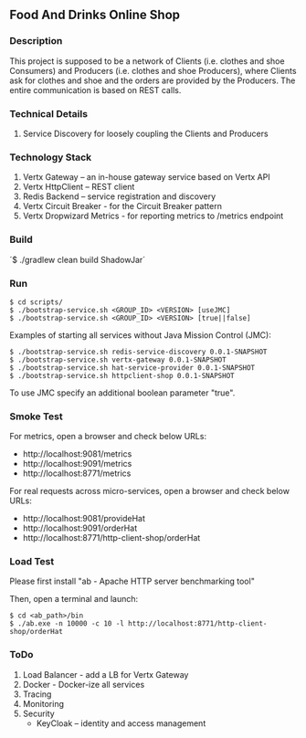 ## Food And Drinks Online Shop

### Description

This project is supposed to be a network of Clients (i.e. clothes and shoe Consumers) and Producers (i.e. clothes and shoe Producers), where Clients ask for clothes and shoe and the orders are provided by the Producers.
The entire communication is based on REST calls.

### Technical Details

1. Service Discovery for loosely coupling the Clients and Producers

### Technology Stack

1. Vertx Gateway –  an in-house gateway service based on Vertx API
2. Vertx HttpClient – REST client
3. Redis Backend – service registration and discovery
4. Vertx Circuit Breaker - for the Circuit Breaker pattern
5. Vertx Dropwizard Metrics - for reporting metrics to /metrics endpoint

### Build

´$ ./gradlew clean build ShadowJar´

### Run

```
$ cd scripts/
$ ./bootstrap-service.sh <GROUP_ID> <VERSION> [useJMC]
$ ./bootstrap-service.sh <GROUP_ID> <VERSION> [true||false]
```

Examples of starting all services without Java Mission Control (JMC):
```
$ ./bootstrap-service.sh redis-service-discovery 0.0.1-SNAPSHOT
$ ./bootstrap-service.sh vertx-gateway 0.0.1-SNAPSHOT
$ ./bootstrap-service.sh hat-service-provider 0.0.1-SNAPSHOT
$ ./bootstrap-service.sh httpclient-shop 0.0.1-SNAPSHOT
```

To use JMC specify an additional boolean parameter "true".

### Smoke Test

For metrics, open a browser and check below URLs:
- http://localhost:9081/metrics
- http://localhost:9091/metrics
- http://localhost:8771/metrics

For real requests across micro-services, open a browser and check below URLs:
- http://localhost:9081/provideHat
- http://localhost:9091/orderHat
- http://localhost:8771/http-client-shop/orderHat

### Load Test

Please first install "ab - Apache HTTP server benchmarking tool"

Then, open a terminal and launch:
```
$ cd <ab_path>/bin
$ ./ab.exe -n 10000 -c 10 -l http://localhost:8771/http-client-shop/orderHat
```

### ToDo

1. Load Balancer - add a LB for Vertx Gateway 
2. Docker - Docker-ize all services
3. Tracing
4. Monitoring
5. Security
    - KeyCloak – identity and access management
